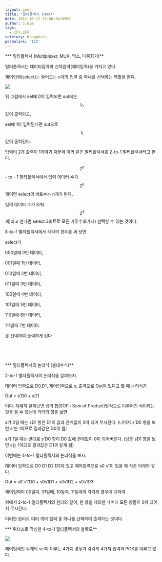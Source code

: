 ```yaml
---
layout: post
title: '멀티플렉서 (MUX)'
date: 2012-10-12 22:00:34+0900
author: b.kim
tags:
  - 전기,전자
catetory: blogposts
permalink: '122'
---
```



  

 *** 멀티플렉서 (Multiplexer, MUX, 먹스, 다중화기)**

  

  

멀티플렉서는 데이터입력과 선택입력(제어입력)을 가지고 있다.

제어입력(select)는 들어오는 n개의 입력 중 하나를 선택하는 역할을 한다.



![](https://raw.githubusercontent.com/tibyte/blog-res/master/legacy/122/0.png)

위 그림에서 sel에 0이 입력되면 out에는 $$\textrm{I}_{0}$$ 값이 출력되고,  

sel에 1이 입력된다면 out으로 $$\textrm{I}_{1}$$값이 출력된다.

입력이 2개 출력이 1개이기 때문에 이와 같은 멀티플렉서를 2-to-1 멀티플렉서라고 한다.

  

$$2^n$$ - to - 1 멀티플렉서에서 입력 데이터 수가 $$2^n$$ 개이면 select의 비트수는 n개가 된다.

입력 데이터 수가 8개($$2^3$$개)라고 한다면 select 3비트로 모든 가짓수(8가지) 선택할 수 있는 것이다.

8-to-1 멀티플렉서에서 각각의 경우를 써 보면

select가

000일때 0번 데이터,

001일때 1번 데이터,

010일때 2번 데이터,

011일때 3번 데이터,

100일때 4번 데이터,

101일때 5번 데이터,

110일때 6번 데이터,

111일때 7번 데이터.

를 선택하여 출력하게 된다.

  

  

  
&nbsp;

&nbsp;

*** 멀티플렉서의 논리식 (불대수식)**

  

2-to-1 멀티플렉서의 논리식을 살펴보자.

데이터 입력으로 D0,D1,  제어입력으로 s,  출력으로 Out이 있다고 할 때 논리식은

  

Out = s'D0 \+ sD1

  

이다.  자세히 살펴보면 곱의 합(SOP : Sum of Product)방식으로 이루어진 식이라는 것을 알 수 있는데 각각의 항을 보면

s가 0일 때는 sD1 항은 D1의 값과 관계없이 0이 되어 무시된다. (나머지 s'D0 항을 보면 s'는 1이므로 결과값은 D0이 됨)

s가 1일 때는 반대로 s'D0 항이 D0 값에 관계없이 0이 되어버린다.  (남은 sD1 항을 보면 s는 1이므로 결과값은 D1과 같게
됨)

  

  

  

이번에는 4-to-1 멀티플렉서의 논리식을 보자.

데이터 입력으로 D0 D1 D2 D3이 있고 제어입력으로 s0 s1이 있을 때 식은 아래와 같다.

  

Out = s0's1'D0 + s0s1D1 + s0s1D2 + s0s1D3

  

제어입력이 00일때, 01일때, 10일때, 11일때의 각각의 경우에 대하여

위에서 2-to-1 멀티플렉서의 원리와 같이, 한 항을 제외한 나머지 모든 항들이 0이 되어서 무시된다.

이러한 원리로 여러 개의 입력 중 하나를 선택하여 출력하는 것이다.

  

  

  

  

*** 쿼터스로 작성한 4-to-1 멀티플렉서의 블록도**

  

![](https://raw.githubusercontent.com/tibyte/blog-res/master/legacy/122/4.png)

  

  

제어입력인 두개의 sel이 이루는 4가지 경우가  각각의 4가지 입력과 POS를 이루고 있다.

  

  
